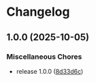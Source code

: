 # Changelog

## 1.0.0 (2025-10-05)


### Miscellaneous Chores

* release 1.0.0 ([8d33d6c](https://github.com/michael-grosshaeuser/rac_font_init/commit/8d33d6c558df3c090b5339f7d55bf0342013a535))
